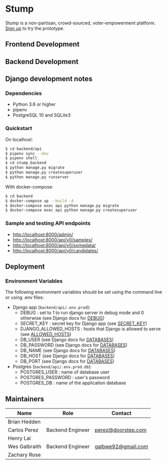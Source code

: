 # Stump
Stump is a non-partisan, crowd-sourced,
voter-empowerment platform. [Sign up](https://stump.vote/) to try the prototype.
## Frontend Development
## Backend Development

## Django development notes

### Dependencies

- Python 3.6 or higher
- pipenv
- PostgreSQL 10 and SQLite3

### Quickstart

On localhost:

```bash
$ cd backend/api
$ pipenv sync --dev
$ pipenv shell
$ cd stump_backend
$ python manage.py migrate
$ python manage.py createsuperuser
$ python manage.py runserver
```

With docker-compose:
```bash
$ cd backend
$ docker-compose up --build -d
$ docker-compose exec api python manage.py migrate
$ docker-compose exec api python manage.py createsuperuser
```

### Sample and testing API endpoints

- <http://localhost:8000/admin/>
- <http://localhost:8000/api/v0/samples/>
- <http://localhost:8000/api/v0/somedata/>
- <http://localhost:8000/api/v0/candidates/>

## Deployment
### Environment Variables
The following environment variables should be set using the command line or using .env files:
  - Django app (```backend/api/.env.prod```):
    - DEBUG : set to 1 to run django server in debug mode and 0 otherwise (see Django docs for [DEBUG](https://docs.djangoproject.com/en/3.0/ref/settings/#debug))
    - SECRET_KEY : secret key for Django app (see [SECRET_KEY](https://docs.djangoproject.com/en/3.0/ref/settings/#secret-key))
    - DJANGO_ALLOWED_HOSTS : hosts that Django is allowed to serve (see [ALLOWED_HOSTS](https://docs.djangoproject.com/en/3.0/ref/settings/#allowed-hosts))
    - DB_USER (see Django docs for [DATABASES](https://docs.djangoproject.com/en/3.0/ref/settings/#databases))
    - DB_PASSWORD (see Django docs for [DATABASES](https://docs.djangoproject.com/en/3.0/ref/settings/#databases))
    - DB_NAME (see Django docs for [DATABASES](https://docs.djangoproject.com/en/3.0/ref/settings/#databases))
    - DB_HOST (see Django docs for [DATABASES](https://docs.djangoproject.com/en/3.0/ref/settings/#databases))
    - DB_PORT (see Django docs for [DATABASES](https://docs.djangoproject.com/en/3.0/ref/settings/#databases))
  - Postgres (```backend/api/.env.prod.db```):
    - POSTGRES_USER : name of database user
    - POSTGRES_PASSWORD : user's password
    - POSTGRES_DB : name of the application database

## Maintainers
| Name | Role | Contact |
| ---  | --- | --- |
| Brian Hedden  |   |   |
| Carlos Perez  | Backend Engineer | perez@doorstep.com |
| Henry Lai | | |
| Wes Galbraith | Backend Engineer | galbwe92@gmail.com |
| Zachary Rose  |   |   |
